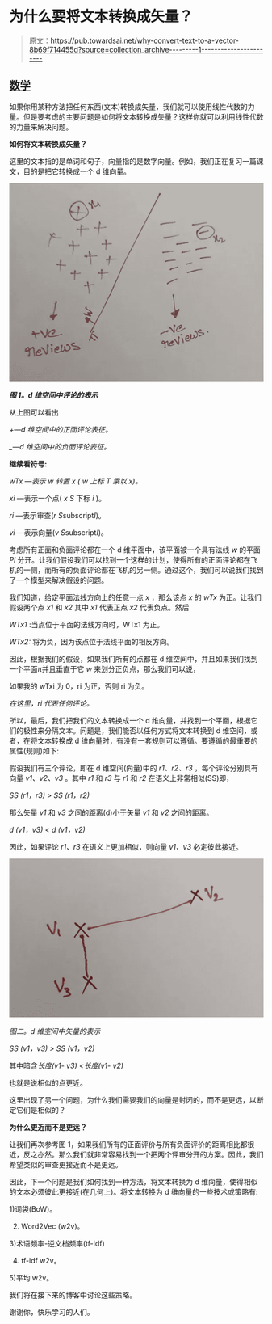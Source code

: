 # 为什么要将文本转换成矢量？

> 原文：<https://pub.towardsai.net/why-convert-text-to-a-vector-8b69f714455d?source=collection_archive---------1----------------------->

## [数学](https://towardsai.net/p/category/mathematics)

如果你用某种方法把任何东西(文本)转换成矢量，我们就可以使用线性代数的力量。但是要考虑的主要问题是如何将文本转换成矢量？这样你就可以利用线性代数的力量来解决问题。

**如何将文本转换成矢量？**

这里的文本指的是单词和句子，向量指的是数字向量。例如，我们正在复习一篇课文，目的是把它转换成一个 d 维向量。

![](img/525bcf47cdfc15828ef0db97e46f1fa7.png)

***图 1。d 维空间中评论的表示***

从上图可以看出

*+—d 维空间中的正面评论表征。*

*_—d 维空间中的负面评论表征。*

**继续看符号:**

*wTx —表示 w 转置 x ( w 上标 T 乘以 x)。*

*xi* —表示一个点( *x S* 下标 *i* )。

*ri* —表示审查(*r S*subscript*I*)。

*vi* —表示向量(*v S*subscript*I*)。

考虑所有正面和负面评论都在一个 d 维平面中，该平面被一个具有法线 *w* 的平面 *Pi* 分开。让我们假设我们可以找到一个这样的计划，使得所有的正面评论都在飞机的一侧，而所有的负面评论都在飞机的另一侧。通过这个，我们可以说我们找到了一个模型来解决假设的问题。

我们知道，给定平面法线方向上的任意一点 *x* ，那么该点 *x* 的 *wTx* 为正。让我们假设两个点 *x1* 和 *x2* 其中 *x1* 代表正点 *x2* 代表负点。然后

*WTx1* :当点位于平面的法线方向时，WTx1 为正。

*WTx2:* 将为负，因为该点位于法线平面的相反方向。

因此，根据我们的假设，如果我们所有的点都在 d 维空间中，并且如果我们找到一个平面*π*并且垂直于它 *w* 来划分正负点，那么我们可以说，

如果我的 wTxi 为 0，ri 为正，否则 ri 为负。

*在这里，ri 代表任何评论。*

所以，最后，我们把我们的文本转换成一个 d 维向量，并找到一个平面，根据它们的极性来分隔文本。问题是，我们能否以任何方式将文本转换到 d 维空间，或者，在将文本转换成 d 维向量时，有没有一套规则可以遵循。要遵循的最重要的属性(规则)如下:

假设我们有三个评论，即在 d 维空间(向量)中的 *r1、r2、r3* ，每个评论分别具有向量 *v1、v2、v3* 。其中 *r1* 和 *r3* 与 *r1* 和 *r2* 在语义上非常相似(SS)即，

*SS (r1，r3) > SS (r1，r2)*

那么矢量 *v1* 和 *v3* 之间的距离(d)小于矢量 *v1* 和 *v2* 之间的距离。

*d (v1，v3) < d (v1，v2)*

因此，如果评论 *r1、r3* 在语义上更加相似，则向量 *v1、v3* 必定彼此接近。

![](img/ca1f084430a87bf80394bb308948b9ce.png)

*图二。d 维空间中矢量的表示*

*SS (v1，v3) > SS (v1，v2)*

其中暗含*长度(v1- v3) <长度(v1- v2)*

也就是说相似的点更近。

这里出现了另一个问题，为什么我们需要我们的向量是封闭的，而不是更远，以断定它们是相似的？

**为什么更近而不是更远？**

让我们再次参考图 1，如果我们所有的正面评价与所有负面评价的距离相比都很近，反之亦然。那么我们就非常容易找到一个把两个评审分开的方案。因此，我们希望类似的审查更接近而不是更远。

因此，下一个问题是我们如何找到一种方法，将文本转换为 d 维向量，使得相似的文本必须彼此更接近(在几何上)。将文本转换为 d 维向量的一些技术或策略有:

1)词袋(BoW)。

2) Word2Vec (w2v)。

3)术语频率-逆文档频率(tf-idf)

4) tf-idf w2v。

5)平均 w2v。

我们将在接下来的博客中讨论这些策略。

谢谢你，快乐学习的人们。